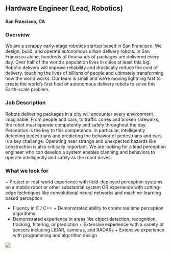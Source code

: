 ## Hardware Engineer (Lead, Robotics) 
#### San Francisco, CA 

### Overview 
We are a scrappy early-stage robotics startup based in San Francisco. We design, build, and operate autonomous urban delivery robots. In San Francisco alone, hundreds of thousands of packages are delivered every day. Over half of the world’s population lives in cities at least this big. Robotic delivery will improve reliability and drastically reduce the cost of delivery, touching the lives of billions of people and ultimately transforming how the world works. Our team is small and we’re moving lightning fast to create the world’s first fleet of autonomous delivery robots to solve this Earth-scale problem. 

### Job Description
Robots delivering packages in a city will encounter every environment imaginable. From people and cars, to traffic cones and broken sidewalks, the robot must operate competently and safely throughout the day. Perception is the key to this competence. In particular, intelligently detecting pedestrians and predicting the behavior of pedestrians and cars is a key challenge. Operating near strange and unexpected hazards like construction is also critically important. We are looking for a lead perception engineer who can develop a system enables planning and behaviors to operate intelligently and safely as the robot drives. 

### What we look for
+ Project or real-world experience with field-deployed perception systems on a mobile robot or other substantial system OR experience with cutting-edge techniques like convolutional neural networks and machine-learning based perception
+ Fluency in C / C++
+ Demonstrated ability to create realtime perception algorithms
+ Demonstrated experience in areas like object detection, recognition, tracking, filtering, or prediction
+ Extensive experience with a variety of sensors including LIDAR, cameras, and RADARs
+ Extensive experience with programming and algorithm design


[<img src='https://dabuttonfactory.com/button.png?t=Apply&f=Calibri-Bold&ts=24&tc=fff&tshs=1&tshc=000&hp=20&vp=8&c=5&bgt=gradient&bgc=3d85c6&ebgc=073763'>](https://letsrockit.co/users/auth/github?job_id=twfyymxl-hardware-engineer-lead-robotics)
